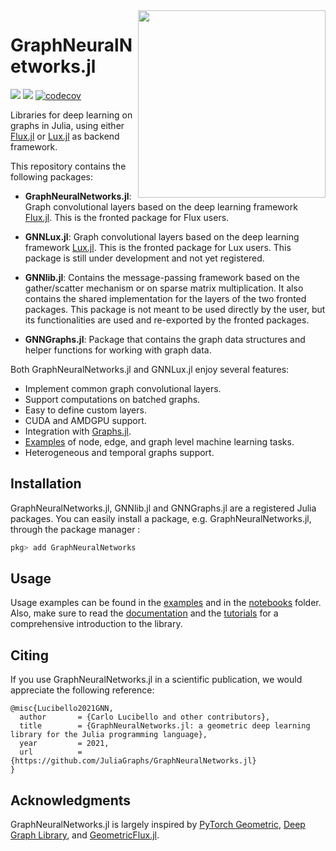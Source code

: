 <img align="right" width="300px" src="https://raw.githubusercontent.com/JuliaGraphs/GraphNeuralNetworks.jl/master/GraphNeuralNetworks/docs/src/assets/logo.svg">


# GraphNeuralNetworks.jl

[![](https://img.shields.io/badge/docs-dev-blue.svg)](https://juliagraphs.org/GraphNeuralNetworks.jl/graphneuralnetworks/)
![](https://github.com/JuliaGraphs/GraphNeuralNetworks.jl/actions/workflows/ci.yml/badge.svg)
[![codecov](https://codecov.io/gh/JuliaGraphs/GraphNeuralNetworks.jl/branch/master/graph/badge.svg)](https://codecov.io/gh/JuliaGraphs/GraphNeuralNetworks.jl)

Libraries for deep learning on graphs in Julia, using either [Flux.jl](https://fluxml.ai/Flux.jl/stable/) or [Lux.jl](https://lux.csail.mit.edu/stable/) as backend framework.

This repository contains the following packages:

- **GraphNeuralNetworks.jl**: Graph convolutional layers based on the deep learning framework [Flux.jl](https://fluxml.ai/Flux.jl/stable/). This is the fronted package for Flux users. 

- **GNNLux.jl**: Graph convolutional layers based on the deep learning framework [Lux.jl](https://lux.csail.mit.edu/stable/). This is the fronted package for Lux users. This package is still under development and not yet registered.

- **GNNlib.jl**: Contains the message-passing framework based on the gather/scatter mechanism or on
  sparse matrix multiplication. It also contains the shared implementation for the layers of the two fronted packages. This package is not meant to be used directly by the user, but its functionalities
  are used and re-exported by the fronted packages.

- **GNNGraphs.jl**: Package that contains the graph data structures and helper functions for working with graph data.


Both GraphNeuralNetworks.jl and GNNLux.jl enjoy several features:

* Implement common graph convolutional layers.
* Support computations on batched graphs. 
* Easy to define custom layers.
* CUDA and AMDGPU support.
* Integration with [Graphs.jl](https://github.com/JuliaGraphs/Graphs.jl).
* [Examples](https://github.com/JuliaGraphs/GraphNeuralNetworks.jl/tree/master/GraphNeuralNetworks/examples) of node, edge, and graph level machine learning tasks. 
* Heterogeneous and temporal graphs support. 

## Installation

GraphNeuralNetworks.jl, GNNlib.jl and GNNGraphs.jl are a registered Julia packages. You can easily install a package, e.g. GraphNeuralNetworks.jl, through the package manager :

```julia
pkg> add GraphNeuralNetworks
```



## Usage

Usage examples can be found in the [examples](https://github.com/JuliaGraphs/GraphNeuralNetworks.jl/tree/master/GraphNeuralNetworks/examples) and in the [notebooks](https://github.com/JuliaGraphs/GraphNeuralNetworks.jl/tree/master/GraphNeuralNetworks/notebooks) folder. Also, make sure to read the [documentation](https://juliagraphs.org/GraphNeuralNetworks.jl/graphneuralnetworks/) and the [tutorials](https://juliagraphs.org/GraphNeuralNetworks.jl/tutorials/) for a comprehensive introduction to the library.

## Citing

If you use GraphNeuralNetworks.jl in a scientific publication, we would appreciate the following reference:

```
@misc{Lucibello2021GNN,
  author       = {Carlo Lucibello and other contributors},
  title        = {GraphNeuralNetworks.jl: a geometric deep learning library for the Julia programming language},
  year         = 2021,
  url          = {https://github.com/JuliaGraphs/GraphNeuralNetworks.jl}
}
```

## Acknowledgments

GraphNeuralNetworks.jl is largely inspired by [PyTorch Geometric](https://pytorch-geometric.readthedocs.io/en/latest/), [Deep Graph Library](https://docs.dgl.ai/),
and [GeometricFlux.jl](https://fluxml.ai/GeometricFlux.jl/stable/).


